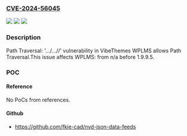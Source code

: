 ### [CVE-2024-56045](https://cve.mitre.org/cgi-bin/cvename.cgi?name=CVE-2024-56045)
![](https://img.shields.io/static/v1?label=Product&message=WPLMS&color=blue)
![](https://img.shields.io/static/v1?label=Version&message=n%2Fa&color=blue)
![](https://img.shields.io/static/v1?label=Vulnerability&message=CWE-35%20Path%20Traversal%3A%20'...%2F...%2F%2F'&color=brighgreen)

### Description

Path Traversal: '.../...//' vulnerability in VibeThemes WPLMS allows Path Traversal.This issue affects WPLMS: from n/a before 1.9.9.5.

### POC

#### Reference
No PoCs from references.

#### Github
- https://github.com/fkie-cad/nvd-json-data-feeds

